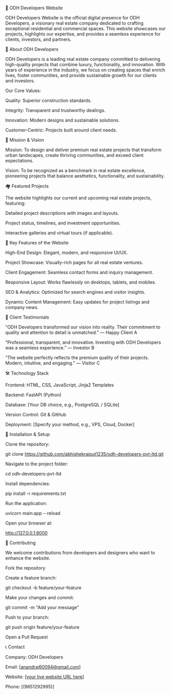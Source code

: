 🌟 ODH Developers Website

ODH Developers Website is the official digital presence for ODH Developers, a visionary real estate company dedicated to crafting exceptional residential and commercial spaces. This website showcases our projects, highlights our expertise, and provides a seamless experience for clients, investors, and partners.

🏢 About ODH Developers

ODH Developers is a leading real estate company committed to delivering high-quality projects that combine luxury, functionality, and innovation. With years of experience in the industry, we focus on creating spaces that enrich lives, foster communities, and provide sustainable growth for our clients and investors.

Our Core Values:

Quality: Superior construction standards.

Integrity: Transparent and trustworthy dealings.

Innovation: Modern designs and sustainable solutions.

Customer-Centric: Projects built around client needs.

🎯 Mission & Vision

Mission:
To design and deliver premium real estate projects that transform urban landscapes, create thriving communities, and exceed client expectations.

Vision:
To be recognized as a benchmark in real estate excellence, pioneering projects that balance aesthetics, functionality, and sustainability.

🏘️ Featured Projects

The website highlights our current and upcoming real estate projects, featuring:

Detailed project descriptions with images and layouts.

Project status, timelines, and investment opportunities.

Interactive galleries and virtual tours (if applicable).

💎 Key Features of the Website

High-End Design: Elegant, modern, and responsive UI/UX.

Project Showcase: Visually-rich pages for all real estate ventures.

Client Engagement: Seamless contact forms and inquiry management.

Responsive Layout: Works flawlessly on desktops, tablets, and mobiles.

SEO & Analytics: Optimized for search engines and visitor insights.

Dynamic Content Management: Easy updates for project listings and company news.

🌟 Client Testimonials

“ODH Developers transformed our vision into reality. Their commitment to quality and attention to detail is unmatched.” — Happy Client A

“Professional, transparent, and innovative. Investing with ODH Developers was a seamless experience.” — Investor B

“The website perfectly reflects the premium quality of their projects. Modern, intuitive, and engaging.” — Visitor C

🛠️ Technology Stack

Frontend: HTML, CSS, JavaScript, Jinja2 Templates

Backend: FastAPI (Python)

Database: [Your DB choice, e.g., PostgreSQL / SQLite]

Version Control: Git & GitHub

Deployment: [Specify your method, e.g., VPS, Cloud, Docker]

🚀 Installation & Setup

Clone the repository:

git clone https://github.com/abhishekrajput1235/odh-developers-pvt-ltd.git


Navigate to the project folder:

cd odh-developers-pvt-ltd


Install dependencies:

pip install -r requirements.txt


Run the application:

uvicorn main:app --reload


Open your browser at:

http://127.0.0.1:8000

🤝 Contributing

We welcome contributions from developers and designers who want to enhance the website.

Fork the repository

Create a feature branch:

git checkout -b feature/your-feature


Make your changes and commit:

git commit -m "Add your message"


Push to your branch:

git push origin feature/your-feature


Open a Pull Request

📞 Contact

Company: ODH Developers

Email: [anandraj60094@gmail.com]

Website: [[your live website URL here](https://realty.odhpay.com/)]

Phone: [(9651292995)]